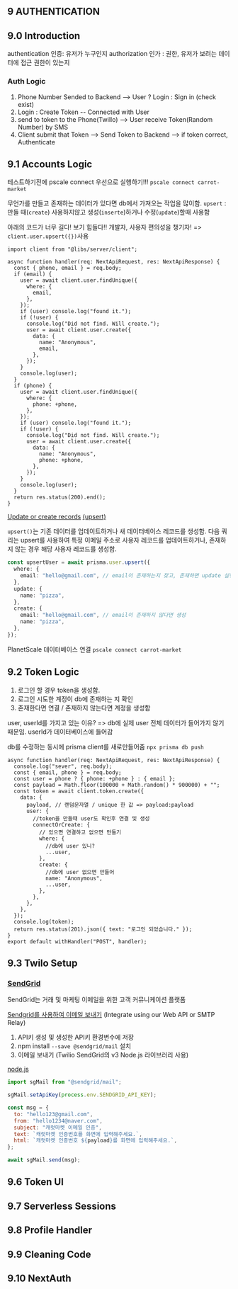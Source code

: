 ## 9 AUTHENTICATION

## 9.0 Introduction

authentication 인증: 유저가 누구인지
authorization 인가 : 권한, 유저가 보려는 데이터에 접근 권한이 있는지

### Auth Logic

1. Phone Number Sended to Backend --> User ? Login : Sign in (check exist)
2. Login : Create Token -- Connected with User
3. send to token to the Phone(Twillo) --> User receive Token(Random Number) by SMS
4. Client submit that Token --> Send Token to Backend --> if token correct, Authenticate

## 9.1 Accounts Logic

테스트하기전에 pscale connect 우선으로 실행하기!!!
`pscale connect carrot-market`

무언가를 만들고 존재하는 데이터가 있다면 db에서 가져오는 작업을 많이함.
`upsert` : 만들 때(`create`) 사용하지않고 생성(`inserte`)하거나 수정(`update`)할때 사용함

아래의 코드가 너무 길다! 보기 힘들다!! 개발자, 사용자 편의성을 챙기자!
=> `client.user.upsert({})`사용

```tsx
import client from "@libs/server/client";

async function handler(req: NextApiRequest, res: NextApiResponse) {
  const { phone, email } = req.body;
  if (email) {
    user = await client.user.findUnique({
      where: {
        email,
      },
    });
    if (user) console.log("found it.");
    if (!user) {
      console.log("Did not find. Will create.");
      user = await client.user.create({
        data: {
          name: "Anonymous",
          email,
        },
      });
    }
    console.log(user);
  }
  if (phone) {
    user = await client.user.findUnique({
      where: {
        phone: +phone,
      },
    });
    if (user) console.log("found it.");
    if (!user) {
      console.log("Did not find. Will create.");
      user = await client.user.create({
        data: {
          name: "Anonymous",
          phone: +phone,
        },
      });
    }
    console.log(user);
  }
  return res.status(200).end();
}
```

[Update or create records](https://www.prisma.io/docs/concepts/components/prisma-client/crud#update-or-create-records)
[(upsert)](https://www.prisma.io/docs/reference/api-reference/prisma-client-reference#upsert)

`upsert()`는 기존 데이터를 업데이트하거나 새 데이터베이스 레코드를 생성함.
다음 쿼리는 upsert를 사용하여 특정 이메일 주소로 사용자 레코드를 업데이트하거나, 존재하지 않는 경우 해당 사용자 레코드를 생성함.

```ts
const upsertUser = await prisma.user.upsert({
  where: {
    email: "hello@gmail.com", // email이 존재하는지 찾고, 존재하면 update 실행
  },
  update: {
    name: "pizza",
  },
  create: {
    email: "hello@gmail.com", // email이 존재하지 않다면 생성
    name: "pizza",
  },
});
```

PlanetScale 데이터베이스 연결
`pscale connect carrot-market`

## 9.2 Token Logic

1. 로그인 할 경우 token을 생성함.
2. 로그인 시도한 계정이 db에 존재하는 지 확인
3. 존재한다면 연결 / 존재하지 않는다면 계정을 생성함

user, userId를 가지고 있는 이유?
=> db에 실제 user 전체 데이터가 들어가지 않기 때문임. userId가 데이터베이스에 들어감

db를 수정하는 동시에 prisma client를 새로만들어줌
`npx prisma db push`

```tsx
async function handler(req: NextApiRequest, res: NextApiResponse) {
  console.log("sever", req.body);
  const { email, phone } = req.body;
  const user = phone ? { phone: +phone } : { email };
  const payload = Math.floor(100000 + Math.random() * 900000) + "";
  const token = await client.token.create({
    data: {
      payload, // 랜덤문자열 / unique 한 값 => payload:payload
      user: {
        //token을 만들때 user도 확인후 연결 및 생성
        connectOrCreate: {
          // 있으면 연결하고 없으면 만들기
          where: {
            //db에 user 있니?
            ...user,
          },
          create: {
            //db에 user 없으면 만들어
            name: "Anonymous",
            ...user,
          },
        },
      },
    },
  });
  console.log(token);
  return res.status(201).json({ text: "로그인 되었습니다." });
}
export default withHandler("POST", handler);
```

## 9.3 Twilo Setup

### [SendGrid](https://sendgrid.com/solutions/email-api/)

SendGrid는 거래 및 마케팅 이메일을 위한 고객 커뮤니케이션 플랫폼

[Sendgrid를 사용하여 이메일 보내기](https://www.npmjs.com/package/@sendgrid/mail)
(Integrate using our Web API or SMTP Relay)

1. API키 생성 및 생성한 API키 환경변수에 저장
2. npm install `--save @sendgrid/mail` 설치
3. 이메일 보내기 (Twilio SendGrid의 v3 Node.js 라이브러리 사용)

[node.js](https://app.sendgrid.com/guide/integrate/langs/nodejs)

```js
import sgMail from "@sendgrid/mail";

sgMail.setApiKey(process.env.SENDGRID_API_KEY);

const msg = {
  to: "hello123@gmail.com",
  from: "hello1234@naver.com",
  subject: "캐럿마켓 이메일 인증",
  text: `캐럿마켓 인증번호를 화면에 입력해주세요.`,
  html: `캐럿마켓 인증번호 ${payload}를 화면에 입력해주세요.`,
};

await sgMail.send(msg);
```

## 9.6 Token UI

## 9.7 Serverless Sessions

## 9.8 Profile Handler

## 9.9 Cleaning Code

## 9.10 NextAuth
